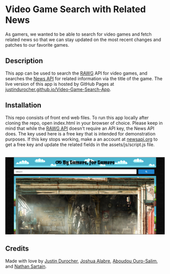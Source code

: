 # Video Game Search with Related News

As gamers, we wanted to be able to search for video games and fetch related news so that we can stay updated on the most recent changes and patches to our favorite games.

## Description

This app can be used to search the [RAWG](https://rawg.io/) API for video games, and searches the [News API](https://newsapi.org/) for related information via the title of the game. The live version of this app is hosted by GitHub Pages at [justindurocher.github.io/Video-Game-Search-App](https://justindurocher.github.io/Video-Game-Search-App/).

## Installation

This repo consists of front end web files. To run this app locally after cloning the repo, open index.html in your browser of choice. Please keep in mind that while the [RAWG API](https://rawg.io/apidocs) doesn't require an API key, the News API does. The key used here is a free key that is intended for demonstration purposes. If this key stops working, make a an account at [newsapi.org](https://newsapi.org/) to get a free key and update the related fields in the assets/js/script.js file.

<br>

<img src="./assets/img/Capture3.PNG" alt="screenshot">

## Credits

Made with love by [Justin Durocher](https://github.com/justindurocher), [Joshua Alabre](https://github.com/Jalabre1995), [Aboudou Ouro-Salim](https://github.com/ourosalim-cmd), and [Nathan Sartain](https://github.com/NatePad).
